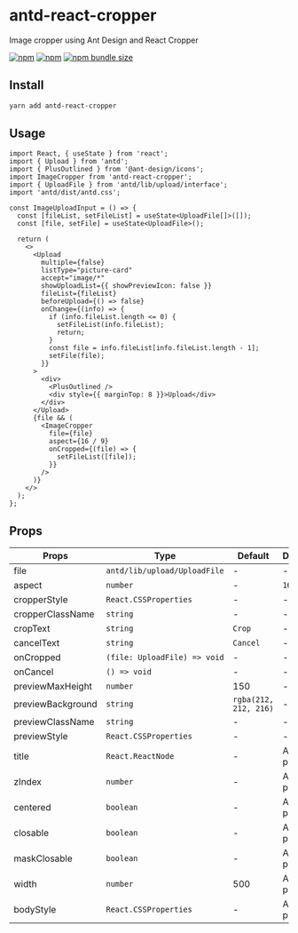 # antd-react-cropper

Image cropper using Ant Design and React Cropper

[![npm](https://img.shields.io/npm/v/antd-react-cropper.svg?style=flat-square)](https://www.npmjs.com/package/antd-react-cropper)
[![npm](https://img.shields.io/npm/dt/antd-react-cropper?style=flat-square)](https://www.npmtrends.com/antd-react-cropper)
[![npm bundle size](https://img.shields.io/bundlephobia/minzip/antd-react-cropper?style=flat-square)](https://bundlephobia.com/result?p=antd-react-cropper)

## Install

```sh
yarn add antd-react-cropper
```

## Usage

```tsx
import React, { useState } from 'react';
import { Upload } from 'antd';
import { PlusOutlined } from '@ant-design/icons';
import ImageCropper from 'antd-react-cropper';
import { UploadFile } from 'antd/lib/upload/interface';
import 'antd/dist/antd.css';

const ImageUploadInput = () => {
  const [fileList, setFileList] = useState<UploadFile[]>([]);
  const [file, setFile] = useState<UploadFile>();

  return (
    <>
      <Upload
        multiple={false}
        listType="picture-card"
        accept="image/*"
        showUploadList={{ showPreviewIcon: false }}
        fileList={fileList}
        beforeUpload={() => false}
        onChange={(info) => {
          if (info.fileList.length <= 0) {
            setFileList(info.fileList);
            return;
          }
          const file = info.fileList[info.fileList.length - 1];
          setFile(file);
        }}
      >
        <div>
          <PlusOutlined />
          <div style={{ marginTop: 8 }}>Upload</div>
        </div>
      </Upload>
      {file && (
        <ImageCropper
          file={file}
          aspect={16 / 9}
          onCropped={(file) => {
            setFileList([file]);
          }}
        />
      )}
    </>
  );
};
```

## Props

| Props             | Type                         | Default               | Description      |
| ----------------- | ---------------------------- | --------------------- | ---------------- |
| file              | `antd/lib/upload/UploadFile` | -                     | -                |
| aspect            | `number`                     | -                     | `16 / 9`         |
| cropperStyle      | `React.CSSProperties`        | -                     | -                |
| cropperClassName  | `string`                     | -                     | -                |
| cropText          | `string`                     | `Crop`                | -                |
| cancelText        | `string`                     | `Cancel`              | -                |
| onCropped         | `(file: UploadFile) => void` | -                     | -                |
| onCancel          | `() => void`                 | -                     | -                |
| previewMaxHeight  | `number`                     | 150                   | -                |
| previewBackground | `string`                     | `rgba(212, 212, 216)` | -                |
| previewClassName  | `string`                     | -                     | -                |
| previewStyle      | `React.CSSProperties`        | -                     | -                |
| title             | `React.ReactNode`            | -                     | Antd Modal props |
| zIndex            | `number`                     | -                     | Antd Modal props |
| centered          | `boolean`                    | -                     | Antd Modal props |
| closable          | `boolean`                    | -                     | Antd Modal props |
| maskClosable      | `boolean`                    | -                     | Antd Modal props |
| width             | `number`                     | 500                     | Antd Modal props |
| bodyStyle         | `React.CSSProperties`        | -                     | Antd Modal props |
